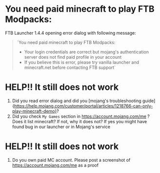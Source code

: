 # You need paid minecraft to play FTB Modpacks:

FTB Launcher 1.4.4 opening error dialog with following message:
> `You need paid minecraft to play FTB Modpacks:
> * Your login credentials are correct but mojang's authentication server does not find paid profile in your account
> * If you believe this is error, please try vanilla launcher and minecraft.net before contacting FTB support`

# HELP!! It still does not work
1. Did you read error dialog and did you [mojang's troubleshooting guide]{https://help.mojang.com/customer/portal/articles/1218766-can-only-play-minecraft-demo}?
2. Did you check `My Games` section in https://account.mojang.com/me ? Does it list minecraft? If not, why it does not? If yes you might have found bug in our launcher or in Mojang's service

# HELP!! It still does not work
1. Do you own paid MC account. Please post a screenshot of https://account.mojang.com/me as a proof